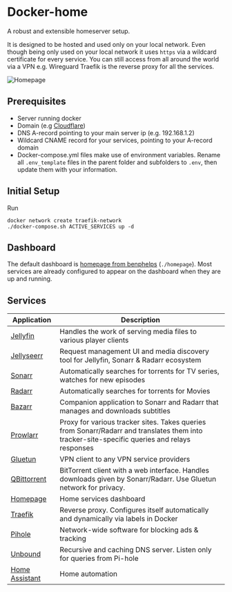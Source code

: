 # Docker-home

A robust and extensible homeserver setup.

It is designed to be hosted and used only on your local network. 
Even though being only used on your local network it uses ```https``` via a wildcard certificate for every service.
You can still access from all around the world via a VPN e.g. Wireguard
Traefik is the reverse proxy for all the services.

![Homepage](https://raw.githubusercontent.com/hivian/docker-home/master/dashboard.png)

## Prerequisites

- Server running docker
- Domain (e.g [Cloudflare](https://www.cloudflare.com/))
- DNS A-record pointing to your main server ip (e.g. 192.168.1.2)
- Wildcard CNAME record for your services, pointing to your A-record domain
- Docker-compose.yml files make use of environment variables. Rename all ```.env_template``` files in the parent folder and subfolders to ```.env```, then update them with your information.

## Initial Setup

Run 
```
docker network create traefik-network
./docker-compose.sh ACTIVE_SERVICES up -d
```

## Dashboard

The default dashboard is [homepage from benphelps](https://github.com/benphelps/homepage) (```./homepage```). Most services are already configured to appear on the dashboard when they are up and running.

## Services

| **Application**                 | **Description**                      |                                  
|---------------------------------|--------------------------------------|
| [Jellyfin](https://jellyfin.org/) | Handles the work of serving media files to various player clients
| [Jellyseerr](https://github.com/Fallenbagel/jellyseerr) | Request management UI and media discovery tool for Jellyfin, Sonarr & Radarr ecosystem
| [Sonarr](https://sonarr.tv) | Automatically searches for torrents for TV series, watches for new episodes
| [Radarr](https://radarr.video) | Automatically searches for torrents for Movies                                              
| [Bazarr](https://www.bazarr.media/) | Companion application to Sonarr and Radarr that manages and downloads subtitles                                                                        
| [Prowlarr](https://prowlarr.com/) | Proxy for various tracker sites. Takes queries from Sonarr/Radarr and translates them into tracker-site-specific queries and relays responses  
| [Gluetun](https://github.com/qdm12/gluetun) | VPN client to any VPN service providers
| [QBittorrent](https://www.qbittorrent.org/) | BitTorrent client with a web interface. Handles downloads given by Sonarr/Radarr. Use Gluetun network for privacy.
| [Homepage](https://gethomepage.dev)| Home services dashboard
| [Traefik](https://traefik.io)| Reverse proxy. Configures itself automatically and dynamically via labels in Docker
| [Pihole](https://pi-hole.net/)  |  Network-wide software for blocking ads & tracking
| [Unbound](https://github.com/MatthewVance/unbound-docker)  |  Recursive and caching DNS server. Listen only for queries from Pi-hole
| [Home Assistant](https://www.home-assistant.io/) | Home automation


